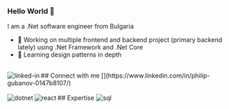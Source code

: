 ### Hello World 👋
I am a .Net software engineer from Bulgaria
- 🔭 Working on multiple frontend and backend project (primary backend lately) using .Net Framework and .Net Core
- 🌱 Learning design patterns in depth
<br>
## Connect with me
[<img align="left" alt="linked-in" src="https://img.shields.io/badge/linkedin-%230077B5.svg?&style=for-the-badge&logo=linkedin&logoColor=white" />](https://www.linkedin.com/in/philip-gubanov-0147b8107/)
<br>
<br>
## Expertise
<img align="left" alt="dotnet" src="https://shields.io/badge/Framework-Core-green?logo=dotnet&style=for-the-badge" />
<img align="sql" alt="sql" src="https://shields.io/badge/MS-SQL-blue?logo=microsoftsqlserver&style=for-the-badge" />
<img align="left" alt="react" src="https://img.shields.io/badge/react%20-%2320232a.svg?&style=for-the-badge&logo=react&logoColor=%2361DAFB" />
<br>
<br>
